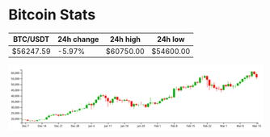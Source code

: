 # Bitcoin Stats

BTC/USDT|24h change|24h high|24h low|
|---|---|---|---|
|$56247.59|-5.97%|$60750.00|$54600.00|

<img src="./chart.svg">
